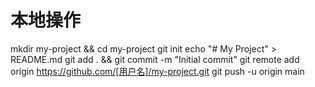 # 本地操作
mkdir my-project && cd my-project
git init
echo "# My Project" > README.md
git add . && git commit -m "Initial commit"
git remote add origin https://github.com/[用户名]/my-project.git
git push -u origin main
